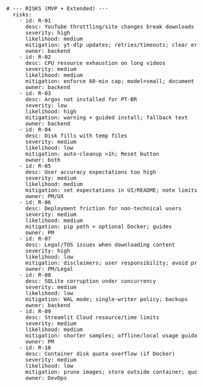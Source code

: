 <pre>
# --- RISKS (MVP + Extended) ---
  risks:
    - id: R-01
      desc: YouTube throttling/site changes break downloads
      severity: high
      likelihood: medium
      mitigation: yt-dlp updates; retries/timeouts; clear error paths
      owner: backend
    - id: R-02
      desc: CPU resource exhaustion on long videos
      severity: medium
      likelihood: medium
      mitigation: enforce 60-min cap; model=small; document perf
      owner: backend
    - id: R-03
      desc: Argos not installed for PT-BR
      severity: low
      likelihood: high
      mitigation: warning + guided install; fallback text
      owner: backend
    - id: R-04
      desc: Disk fills with temp files
      severity: medium
      likelihood: low
      mitigation: auto-cleanup >1h; Reset button
      owner: both
    - id: R-05
      desc: User accuracy expectations too high
      severity: medium
      likelihood: medium
      mitigation: set expectations in UI/README; note limits
      owner: PM/UX
    - id: R-06
      desc: Deployment friction for non-technical users
      severity: medium
      likelihood: medium
      mitigation: pip path + optional Docker; guides
      owner: PM
    - id: R-07
      desc: Legal/TOS issues when downloading content
      severity: high
      likelihood: low
      mitigation: disclaimers; user responsibility; avoid private content
      owner: PM/Legal
    - id: R-08
      desc: SQLite corruption under concurrency
      severity: medium
      likelihood: low
      mitigation: WAL mode; single-writer policy; backups
      owner: backend
    - id: R-09
      desc: Streamlit Cloud resource/time limits
      severity: medium
      likelihood: medium
      mitigation: shorter samples; offline/local usage guidance
      owner: PM
    - id: R-10
      desc: Container disk quota overflow (if Docker)
      severity: medium
      likelihood: low
      mitigation: prune images; store outside container; quotas
      owner: DevOps
</pre>